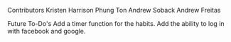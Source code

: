 Contributors
    Kristen Harrison
    Phung Ton
    Andrew Soback
    Andrew Freitas
    
Future To-Do's
    Add a timer function for the habits.
    Add the ability to log in with facebook and google.
    